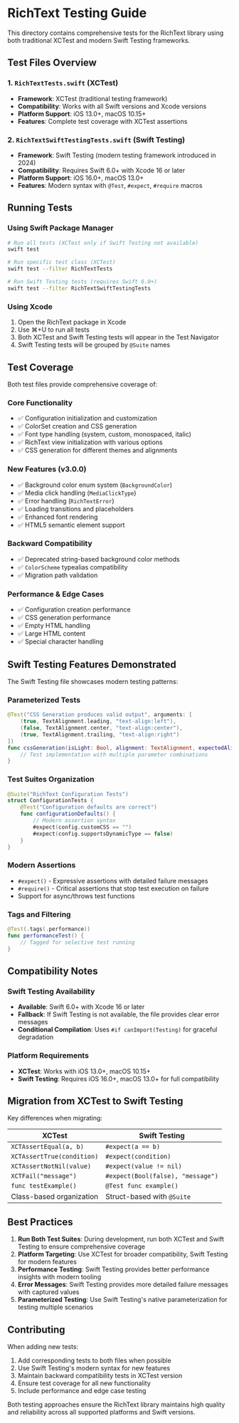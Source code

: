 # RichText Testing Guide

This directory contains comprehensive tests for the RichText library using both traditional XCTest and modern Swift Testing frameworks.

## Test Files Overview

### 1. `RichTextTests.swift` (XCTest)
- **Framework**: XCTest (traditional testing framework)
- **Compatibility**: Works with all Swift versions and Xcode versions
- **Platform Support**: iOS 13.0+, macOS 10.15+
- **Features**: Complete test coverage with XCTest assertions

### 2. `RichTextSwiftTestingTests.swift` (Swift Testing)
- **Framework**: Swift Testing (modern testing framework introduced in 2024)
- **Compatibility**: Requires Swift 6.0+ with Xcode 16 or later
- **Platform Support**: iOS 16.0+, macOS 13.0+
- **Features**: Modern syntax with `@Test`, `#expect`, `#require` macros

## Running Tests

### Using Swift Package Manager
```bash
# Run all tests (XCTest only if Swift Testing not available)
swift test

# Run specific test class (XCTest)
swift test --filter RichTextTests

# Run Swift Testing tests (requires Swift 6.0+)
swift test --filter RichTextSwiftTestingTests
```

### Using Xcode
1. Open the RichText package in Xcode
2. Use ⌘+U to run all tests
3. Both XCTest and Swift Testing tests will appear in the Test Navigator
4. Swift Testing tests will be grouped by `@Suite` names

## Test Coverage

Both test files provide comprehensive coverage of:

### Core Functionality
- ✅ Configuration initialization and customization
- ✅ ColorSet creation and CSS generation
- ✅ Font type handling (system, custom, monospaced, italic)
- ✅ RichText view initialization with various options
- ✅ CSS generation for different themes and alignments

### New Features (v3.0.0)
- ✅ Background color enum system (`BackgroundColor`)
- ✅ Media click handling (`MediaClickType`)
- ✅ Error handling (`RichTextError`)
- ✅ Loading transitions and placeholders
- ✅ Enhanced font rendering
- ✅ HTML5 semantic element support

### Backward Compatibility
- ✅ Deprecated string-based background color methods
- ✅ `ColorScheme` typealias compatibility
- ✅ Migration path validation

### Performance & Edge Cases
- ✅ Configuration creation performance
- ✅ CSS generation performance
- ✅ Empty HTML handling
- ✅ Large HTML content
- ✅ Special character handling

## Swift Testing Features Demonstrated

The Swift Testing file showcases modern testing patterns:

### Parameterized Tests
```swift
@Test("CSS Generation produces valid output", arguments: [
    (true, TextAlignment.leading, "text-align:left"),
    (false, TextAlignment.center, "text-align:center"),
    (true, TextAlignment.trailing, "text-align:right")
])
func cssGeneration(isLight: Bool, alignment: TextAlignment, expectedAlignment: String) {
    // Test implementation with multiple parameter combinations
}
```

### Test Suites Organization
```swift
@Suite("RichText Configuration Tests")
struct ConfigurationTests {
    @Test("Configuration defaults are correct")
    func configurationDefaults() {
        // Modern assertion syntax
        #expect(config.customCSS == "")
        #expect(config.supportsDynamicType == false)
    }
}
```

### Modern Assertions
- `#expect()` - Expressive assertions with detailed failure messages
- `#require()` - Critical assertions that stop test execution on failure
- Support for async/throws test functions

### Tags and Filtering
```swift
@Test(.tags(.performance))
func performanceTest() {
    // Tagged for selective test running
}
```

## Compatibility Notes

### Swift Testing Availability
- **Available**: Swift 6.0+ with Xcode 16 or later
- **Fallback**: If Swift Testing is not available, the file provides clear error messages
- **Conditional Compilation**: Uses `#if canImport(Testing)` for graceful degradation

### Platform Requirements
- **XCTest**: Works with iOS 13.0+, macOS 10.15+
- **Swift Testing**: Requires iOS 16.0+, macOS 13.0+ for full compatibility

## Migration from XCTest to Swift Testing

Key differences when migrating:

| XCTest | Swift Testing |
|--------|---------------|
| `XCTAssertEqual(a, b)` | `#expect(a == b)` |
| `XCTAssertTrue(condition)` | `#expect(condition)` |
| `XCTAssertNotNil(value)` | `#expect(value != nil)` |
| `XCTFail("message")` | `#expect(Bool(false), "message")` |
| `func testExample()` | `@Test func example()` |
| Class-based organization | Struct-based with `@Suite` |

## Best Practices

1. **Run Both Test Suites**: During development, run both XCTest and Swift Testing to ensure comprehensive coverage
2. **Platform Targeting**: Use XCTest for broader compatibility, Swift Testing for modern features
3. **Performance Testing**: Swift Testing provides better performance insights with modern tooling
4. **Error Messages**: Swift Testing provides more detailed failure messages with captured values
5. **Parameterized Testing**: Use Swift Testing's native parameterization for testing multiple scenarios

## Contributing

When adding new tests:
1. Add corresponding tests to both files when possible
2. Use Swift Testing's modern syntax for new features
3. Maintain backward compatibility tests in XCTest version
4. Ensure test coverage for all new functionality
5. Include performance and edge case testing

Both testing approaches ensure the RichText library maintains high quality and reliability across all supported platforms and Swift versions.